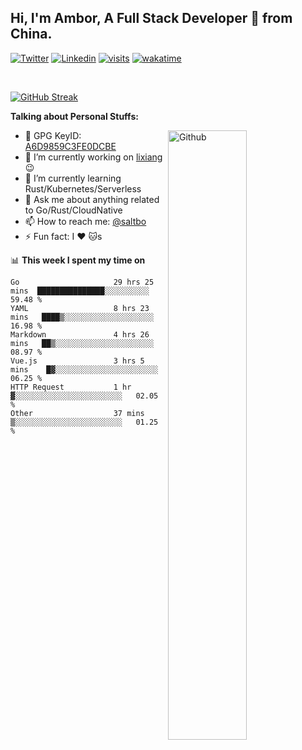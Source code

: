 ## Hi, I'm Ambor, A Full Stack Developer 🚀 from China.

[![Twitter](https://img.shields.io/badge/-saltbo-1ca0f1?style=flat&logo=twitter&logoColor=white)](https://twitter.com/rdsaltbo)
[![Linkedin](https://img.shields.io/badge/-saltbo-blue?style=flat&logo=Linkedin&logoColor=white)](https://www.linkedin.com/in/saltbo/)
[![visits](https://visitor.vercel.app/page/saltbo?color=light-green)](https://github.com/saltbo/)
[![wakatime](https://wakatime.com/badge/user/f82b1c77-faab-48cd-aef5-a12c0aff104b.svg)](https://wakatime.com/@f82b1c77-faab-48cd-aef5-a12c0aff104b)

&nbsp;  

[![GitHub Streak](http://github-readme-streak-stats.herokuapp.com?user=saltbo&hide_border=true&date_format=M%20j%5B%2C%20Y%5D)](https://git.io/streak-stats)

**Talking about Personal Stuffs:**
<!-- Any image aligned to the right. Beware the width  -->
<img width="50%" align="right" alt="Github" src="https://raw.githubusercontent.com/saltbo/saltbo/master/images/git-header.svg" />

- 🤘 GPG KeyID: [A6D9859C3FE0DCBE](https://saltbo.cn/pgp_keys.asc)
- 🔭 I’m currently working on [lixiang](https://www.lixiang.com/) :wink:
- 🌱 I’m currently learning Rust/Kubernetes/Serverless
- 💬 Ask me about anything related to Go/Rust/CloudNative
- 📫 How to reach me: [@saltbo](https://t.me/saltbo)
- ⚡ Fun fact: I :heart: :cat:s


📊 **This week I spent my time on**
<!--START_SECTION:waka-->

```text
Go                     29 hrs 25 mins  ███████████████░░░░░░░░░░   59.48 %
YAML                   8 hrs 23 mins   ████▒░░░░░░░░░░░░░░░░░░░░   16.98 %
Markdown               4 hrs 26 mins   ██▒░░░░░░░░░░░░░░░░░░░░░░   08.97 %
Vue.js                 3 hrs 5 mins    █▓░░░░░░░░░░░░░░░░░░░░░░░   06.25 %
HTTP Request           1 hr            ▓░░░░░░░░░░░░░░░░░░░░░░░░   02.05 %
Other                  37 mins         ▒░░░░░░░░░░░░░░░░░░░░░░░░   01.25 %
```

<!--END_SECTION:waka-->
